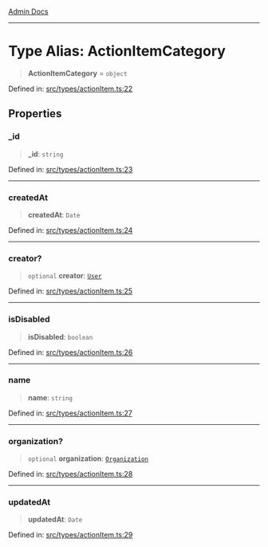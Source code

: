 [Admin Docs](/)

***

# Type Alias: ActionItemCategory

> **ActionItemCategory** = `object`

Defined in: [src/types/actionItem.ts:22](https://github.com/PalisadoesFoundation/talawa-admin/blob/main/src/types/actionItem.ts#L22)

## Properties

### \_id

> **\_id**: `string`

Defined in: [src/types/actionItem.ts:23](https://github.com/PalisadoesFoundation/talawa-admin/blob/main/src/types/actionItem.ts#L23)

***

### createdAt

> **createdAt**: `Date`

Defined in: [src/types/actionItem.ts:24](https://github.com/PalisadoesFoundation/talawa-admin/blob/main/src/types/actionItem.ts#L24)

***

### creator?

> `optional` **creator**: [`User`](types\User\type\README\type-aliases\User.md)

Defined in: [src/types/actionItem.ts:25](https://github.com/PalisadoesFoundation/talawa-admin/blob/main/src/types/actionItem.ts#L25)

***

### isDisabled

> **isDisabled**: `boolean`

Defined in: [src/types/actionItem.ts:26](https://github.com/PalisadoesFoundation/talawa-admin/blob/main/src/types/actionItem.ts#L26)

***

### name

> **name**: `string`

Defined in: [src/types/actionItem.ts:27](https://github.com/PalisadoesFoundation/talawa-admin/blob/main/src/types/actionItem.ts#L27)

***

### organization?

> `optional` **organization**: [`Organization`](types\Organization\type\README\type-aliases\Organization.md)

Defined in: [src/types/actionItem.ts:28](https://github.com/PalisadoesFoundation/talawa-admin/blob/main/src/types/actionItem.ts#L28)

***

### updatedAt

> **updatedAt**: `Date`

Defined in: [src/types/actionItem.ts:29](https://github.com/PalisadoesFoundation/talawa-admin/blob/main/src/types/actionItem.ts#L29)
